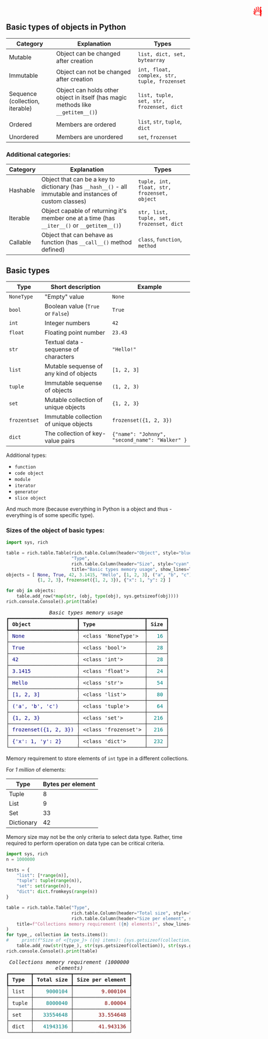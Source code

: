 ## Basic types of objects in Python

| Category    | Explanation                                  | Types|
|--|--|---|
| Mutable                | Object can be changed after creation                   | `list, dict, set, bytearray`                   |
| Immutable              | Object can not be changed after creation               | `int, float, complex, str, tuple, frozenset`        |
| Sequence (collection, iterable)  | Object can holds other object in itself (has magic methods like `__getitem__()`) |    `list, tuple, set, str, frozenset, dict` |
| Ordered| Members are ordered | `list`, `str`, `tuple`, `dict` |
| Unordered | Members are unordered | `set`, `frozenset` |

### Additional categories:
| Category    | Explanation | Types|
|--|--|---|
| Hashable               | Object that can be a key to dictionary (has `__hash__()` - all immutable and instances of custom classes) | `tuple, int, float, str, frozenset, object` |
| Iterable               | Object capable of returning it's member one at a time (has `__iter__()` or `__getitem__()`)  | `str, list, tuple, set, frozenset, dict` |
| Callable               | Object that can behave as function (has `__call__()` method defined) | `class`, `function`, `method`

## Basic types

<span title="This is important" style="position: absolute; top: 25px; right: 30px; font-size: 250%; color:red">ℹ️</span>

| Type | Short description  |  Example            |
|------|--------------------|--------------------
| `NoneType`  | "Empty" value                            |   `None`               |
| `bool`      | Boolean value  (`True` or `False`)       |   `True`               | 
| `int`       | Integer numbers                          |   `42`                 |
| `float`     | Floating point number                    |   `23.43`              |
| `str`       | Textual data - sequense of characters    |   `"Hello!"`           |
| `list`      | Mutable sequense of any kind of objects  |   `[1, 2, 3]`          |
| `tuple`     | Immutable sequense of objects            |   `(1, 2, 3)`          |
| `set`       | Mutable collection of unique objects     |   `{1, 2, 3}`          |
| `frozentset`| Immutable collection of unique objects   |   `frozenset({1, 2, 3})`          |
| `dict`      | The collection of key-value pairs        |   `{"name": "Johnny", "second_name": "Walker" }`  |


Additional types:
* `function` 
* `code object`
* `module`
* `iterator`
* `generator`
* `slice object`

And much more (because everything in Python is a object and thus - everything is of some specific type).

### Sizes of the object of basic types:

<span title="Advanced topic" style="position: absolute; top: 25px; right: 30px; font-size: 250%; color:red">🔥</span>


```python
import sys, rich

table = rich.table.Table(rich.table.Column(header="Object", style="blue"), 
                         "Type", 
                         rich.table.Column(header="Size", style="cyan", justify="right"),
                         title="Basic types memory usage", show_lines=True)
objects = [ None, True, 42, 3.1415, "Hello", [1, 2, 3], ("a", "b", "c"),
            {1, 2, 3}, frozenset({1, 2, 3}), {"x": 1, "y": 2} ]

for obj in objects:
    table.add_row(*map(str, (obj, type(obj), sys.getsizeof(obj))))
rich.console.Console().print(table)
```


<pre style="white-space:pre;overflow-x:auto;line-height:normal;font-family:Menlo,'DejaVu Sans Mono',consolas,'Courier New',monospace"><span style="font-style: italic">              Basic types memory usage               </span>
┏━━━━━━━━━━━━━━━━━━━━━━┳━━━━━━━━━━━━━━━━━━━━━┳━━━━━━┓
┃<span style="font-weight: bold"> Object               </span>┃<span style="font-weight: bold"> Type                </span>┃<span style="font-weight: bold"> Size </span>┃
┡━━━━━━━━━━━━━━━━━━━━━━╇━━━━━━━━━━━━━━━━━━━━━╇━━━━━━┩
│<span style="color: #000080; text-decoration-color: #000080"> None                 </span>│ &lt;class 'NoneType'&gt;  │<span style="color: #008080; text-decoration-color: #008080">   16 </span>│
├──────────────────────┼─────────────────────┼──────┤
│<span style="color: #000080; text-decoration-color: #000080"> True                 </span>│ &lt;class 'bool'&gt;      │<span style="color: #008080; text-decoration-color: #008080">   28 </span>│
├──────────────────────┼─────────────────────┼──────┤
│<span style="color: #000080; text-decoration-color: #000080"> 42                   </span>│ &lt;class 'int'&gt;       │<span style="color: #008080; text-decoration-color: #008080">   28 </span>│
├──────────────────────┼─────────────────────┼──────┤
│<span style="color: #000080; text-decoration-color: #000080"> 3.1415               </span>│ &lt;class 'float'&gt;     │<span style="color: #008080; text-decoration-color: #008080">   24 </span>│
├──────────────────────┼─────────────────────┼──────┤
│<span style="color: #000080; text-decoration-color: #000080"> Hello                </span>│ &lt;class 'str'&gt;       │<span style="color: #008080; text-decoration-color: #008080">   54 </span>│
├──────────────────────┼─────────────────────┼──────┤
│<span style="color: #000080; text-decoration-color: #000080"> [1, 2, 3]            </span>│ &lt;class 'list'&gt;      │<span style="color: #008080; text-decoration-color: #008080">   80 </span>│
├──────────────────────┼─────────────────────┼──────┤
│<span style="color: #000080; text-decoration-color: #000080"> ('a', 'b', 'c')      </span>│ &lt;class 'tuple'&gt;     │<span style="color: #008080; text-decoration-color: #008080">   64 </span>│
├──────────────────────┼─────────────────────┼──────┤
│<span style="color: #000080; text-decoration-color: #000080"> {1, 2, 3}            </span>│ &lt;class 'set'&gt;       │<span style="color: #008080; text-decoration-color: #008080">  216 </span>│
├──────────────────────┼─────────────────────┼──────┤
│<span style="color: #000080; text-decoration-color: #000080"> frozenset({1, 2, 3}) </span>│ &lt;class 'frozenset'&gt; │<span style="color: #008080; text-decoration-color: #008080">  216 </span>│
├──────────────────────┼─────────────────────┼──────┤
│<span style="color: #000080; text-decoration-color: #000080"> {'x': 1, 'y': 2}     </span>│ &lt;class 'dict'&gt;      │<span style="color: #008080; text-decoration-color: #008080">  232 </span>│
└──────────────────────┴─────────────────────┴──────┘
</pre>



<span title="Advanced topic" style="position: absolute; top: 25px; right: 30px; font-size: 250%; color:red">🔥</span>

Memory requirement to store elements of `int` type in a different collections.

For _1 million_ of elements:

| Type | Bytes per element |
|------|-----------
| Tuple |8
| List  |9
| Set   | 33
| Dictionary | 42

Memory size may not be the only criteria to select data type. Rather, time required to perform operation on data type can be critical criteria.


```python
import sys, rich
n = 1000000

tests = {
    "list": [*range(n)],
    "tuple": tuple(range(n)),
    "set": set(range(n)),
    "dict": dict.fromkeys(range(n))
}

table = rich.table.Table("Type", 
                         rich.table.Column(header="Total size", style="cyan", justify="right"), 
                         rich.table.Column(header="Size per element", style="red", justify="right"),
    title=f"Collections memory requirement ({n} elements)", show_lines=True
)
for type_, collection in tests.items():
#     print(f"Size of <{type_}> ({n} items): {sys.getsizeof(collection)}, {sys.getsizeof(collection) / n} per element")
    table.add_row(str(type_), str(sys.getsizeof(collection)), str(sys.getsizeof(collection) / n))
rich.console.Console().print(table)
```


<pre style="white-space:pre;overflow-x:auto;line-height:normal;font-family:Menlo,'DejaVu Sans Mono',consolas,'Courier New',monospace"><span style="font-style: italic"> Collections memory requirement (1000000 </span>
<span style="font-style: italic">                elements)                </span>
┏━━━━━━━┳━━━━━━━━━━━━┳━━━━━━━━━━━━━━━━━━┓
┃<span style="font-weight: bold"> Type  </span>┃<span style="font-weight: bold"> Total size </span>┃<span style="font-weight: bold"> Size per element </span>┃
┡━━━━━━━╇━━━━━━━━━━━━╇━━━━━━━━━━━━━━━━━━┩
│ list  │<span style="color: #008080; text-decoration-color: #008080">    9000104 </span>│<span style="color: #800000; text-decoration-color: #800000">         9.000104 </span>│
├───────┼────────────┼──────────────────┤
│ tuple │<span style="color: #008080; text-decoration-color: #008080">    8000040 </span>│<span style="color: #800000; text-decoration-color: #800000">          8.00004 </span>│
├───────┼────────────┼──────────────────┤
│ set   │<span style="color: #008080; text-decoration-color: #008080">   33554648 </span>│<span style="color: #800000; text-decoration-color: #800000">        33.554648 </span>│
├───────┼────────────┼──────────────────┤
│ dict  │<span style="color: #008080; text-decoration-color: #008080">   41943136 </span>│<span style="color: #800000; text-decoration-color: #800000">        41.943136 </span>│
└───────┴────────────┴──────────────────┘
</pre>